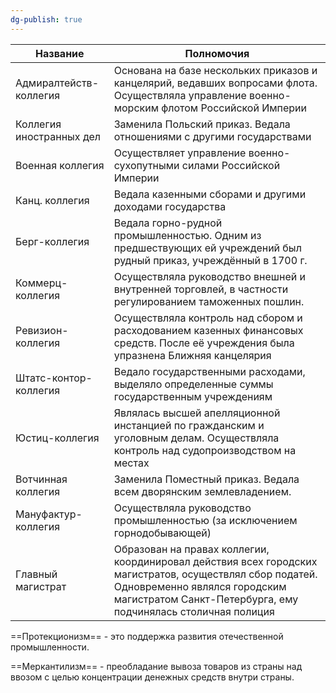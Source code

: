 ```yaml
---
dg-publish: true
---
```

| Название | Полномочия |
| ---- | ---- |
| Адмиралтейств-коллегия | Основана на базе нескольких приказов и канцелярий, ведавших вопросами флота. Осуществляла управление военно-морским флотом Российской Империи |
| Коллегия иностранных дел | Заменила Польский приказ. Ведала отношениями с другими государствами |
| Военная коллегия | Осуществляет управление военно-сухопутными силами Российской Империи |
| Канц. коллегия | Ведала казенными сборами и другими доходами государства |
| Берг-коллегия | Ведала горно-рудной промышленностью. Одним из предшествующих ей учреждений был рудный приказ, учреждённый в 1700 г. |
| Коммерц-коллегия | Осуществляла руководство внешней и внутренней торговлей, в частности регулированием таможенных пошлин. |
| Ревизион-коллегия | Осуществляла контроль над сбором и расходованием казенных финансовых средств. После её учреждения была упразнена Ближняя канцелярия |
| Штатс-контор-коллегия | Ведало государственными расходами, выделяло определенные суммы государственным учреждениям |
| Юстиц-коллегия | Являлась высшей апелляционной инстанцией по гражданским и уголовным делам. Осуществляла контроль над судопроизводством на местах |
| Вотчинная коллегия | Заменила Поместный приказ. Ведала всем дворянским землевладением. |
| Мануфактур-коллегия | Осуществляла руководство промышленностью (за исключением горнодобывающей) |
| Главный магистрат | Образован на правах коллегии, координировал действия всех городских магистратов, осуществлял сбор податей. Одновременно являлся городским магистратом Санкт-Петербурга, ему подчинялась столичная полиция  |
==Протекционизм== - это поддержка развития отечественной промышленности.

==Меркантилизм== - преобладание вывоза товаров из страны над ввозом с целью концентрации денежных средств внутри страны.